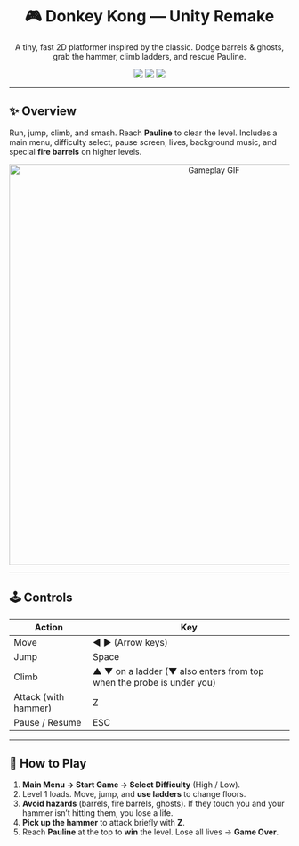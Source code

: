 <!-- Title -->
<h1 align="center">🎮 Donkey Kong — Unity Remake</h1>
<p align="center">
  A tiny, fast 2D platformer inspired by the classic. Dodge barrels & ghosts, grab the hammer, climb ladders, and rescue Pauline.
</p>

<p align="center">
  <img src="https://img.shields.io/badge/Unity-2021%2B-000000?logo=unity" />
  <img src="https://img.shields.io/badge/License-MIT-4c1" />
  <img src="https://img.shields.io/badge/Status-Playable-success" />
</p>

---

## ✨ Overview
Run, jump, climb, and smash. Reach **Pauline** to clear the level. Includes a main menu, difficulty select, pause screen, lives, background music, and special **fire barrels** on higher levels.

<!-- Replace with your GIF / screenshot -->
<p align="center">
  <img src="docs/preview.gif" alt="Gameplay GIF" width="720"/>
</p>

---

## 🕹️ Controls
| Action | Key |
| --- | --- |
| Move | ◀ ▶ (Arrow keys) |
| Jump | Space |
| Climb | ▲ ▼ on a ladder (▼ also enters from top when the probe is under you) |
| Attack (with hammer) | Z |
| Pause / Resume | ESC |

---

## 🚀 How to Play 
1. **Main Menu → Start Game → Select Difficulty** (High / Low).  
2. Level 1 loads. Move, jump, and **use ladders** to change floors.  
3. **Avoid hazards** (barrels, fire barrels, ghosts). If they touch you and your hammer isn’t hitting them, you lose a life.  
4. **Pick up the hammer** to attack briefly with **Z**.  
5. Reach **Pauline** at the top to **win** the level. Lose all lives → **Game Over**.
